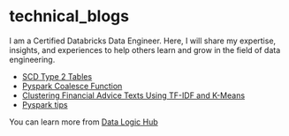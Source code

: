 # technical_blogs
I am a Certified Databricks Data Engineer. Here, I will share my expertise, insights, and experiences to help others learn and grow in the field of data engineering.

- [SCD Type 2 Tables](https://github.com/byambaa1982/technical_blogs/tree/main/scd_type_2_table)
- [Pyspark Coalesce Function](https://github.com/byambaa1982/technical_blogs/tree/main/coalesce)
- [Clustering Financial Advice Texts Using TF-IDF and K-Means](https://github.com/byambaa1982/technical_blogs/tree/main/test_clustering)
- [Pyspark tips](https://github.com/byambaa1982/technical_blogs/tree/main/pyspark_tips)

You can learn more from [Data Logic Hub](https://datalogichub.com)
